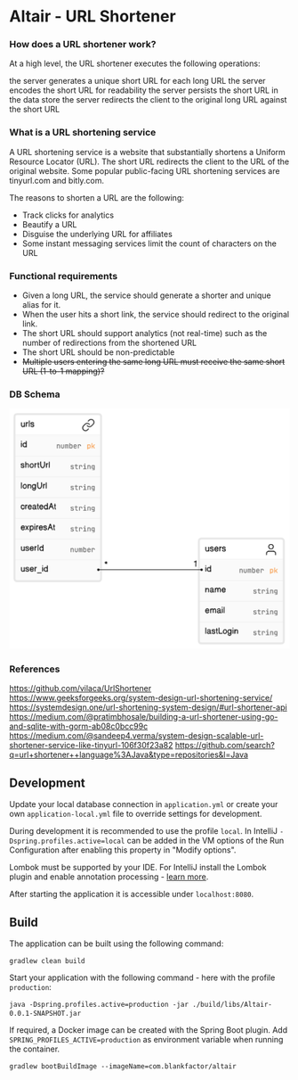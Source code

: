 # Altair - URL Shortener

### How does a URL shortener work?

At a high level, the URL shortener executes the following operations:

the server generates a unique short URL for each long URL
the server encodes the short URL for readability
the server persists the short URL in the data store
the server redirects the client to the original long URL against the short URL

### What is a URL shortening service

A URL shortening service is a website that substantially shortens a Uniform Resource Locator (URL). The short URL
redirects the client to the URL of the original website. Some popular public-facing URL shortening services are
tinyurl.com and bitly.com.

The reasons to shorten a URL are the following:

- Track clicks for analytics
- Beautify a URL
- Disguise the underlying URL for affiliates
- Some instant messaging services limit the count of characters on the URL

### Functional requirements

- Given a long URL, the service should generate a shorter and unique alias for it.
- When the user hits a short link, the service should redirect to the original link.
- The short URL should support analytics (not real-time) such as the number of redirections from the shortened URL
- The short URL should be non-predictable
- ~~Multiple users entering the same long URL must receive the same short URL (1-to-1 mapping)?~~

### DB Schema
![ER-Diagram.png](.github%2Fmedia%2FER-Diagram.png)

### References

https://github.com/vilaca/UrlShortener
https://www.geeksforgeeks.org/system-design-url-shortening-service/
https://systemdesign.one/url-shortening-system-design/#url-shortener-api
https://medium.com/@pratimbhosale/building-a-url-shortener-using-go-and-sqlite-with-gorm-ab08c0bcc99c
https://medium.com/@sandeep4.verma/system-design-scalable-url-shortener-service-like-tinyurl-106f30f23a82
https://github.com/search?q=url+shortener++language%3AJava&type=repositories&l=Java

## Development

Update your local database connection in `application.yml` or create your own `application-local.yml` file to override
settings for development.

During development it is recommended to use the profile `local`. In IntelliJ `-Dspring.profiles.active=local` can be
added in the VM options of the Run Configuration after enabling this property in "Modify options".

Lombok must be supported by your IDE. For IntelliJ install the Lombok plugin and enable annotation processing -
[learn more](https://bootify.io/next-steps/spring-boot-with-lombok.html).

After starting the application it is accessible under `localhost:8080`.

## Build

The application can be built using the following command:

```
gradlew clean build
```

Start your application with the following command - here with the profile `production`:

```
java -Dspring.profiles.active=production -jar ./build/libs/Altair-0.0.1-SNAPSHOT.jar
```

If required, a Docker image can be created with the Spring Boot plugin. Add `SPRING_PROFILES_ACTIVE=production` as
environment variable when running the container.

```
gradlew bootBuildImage --imageName=com.blankfactor/altair
```